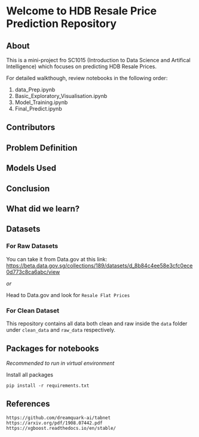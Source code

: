 # Welcome to HDB Resale Price Prediction Repository

## About

This is a mini-project fro SC1015 (Introduction to Data Science and Artifical Intelligence) which focuses on predicting HDB Resale Prices.

For detailed walkthough, review notebooks in the following order:</br>

1. data_Prep.ipynb
2. Basic_Exploratory_Visualisation.ipynb
3. Model_Training.ipynb
4. Final_Predict.ipynb

## Contributors

## Problem Definition

## Models Used

## Conclusion

## What did we learn?

## Datasets

### For Raw Datasets

You can take it from Data.gov at this link:
https://beta.data.gov.sg/collections/189/datasets/d_8b84c4ee58e3cfc0ece0d773c8ca6abc/view

_or_

Head to Data.gov and look for `Resale Flat Prices`

### For Clean Dataset

This repository contains all data both clean and raw inside the `data` folder under `clean_data` and `raw_data` respectively.

## Packages for notebooks

_Recommended to run in virtual environment_

Install all packages

    pip install -r requirements.txt

## References

    https://github.com/dreamquark-ai/tabnet
    https://arxiv.org/pdf/1908.07442.pdf
    https://xgboost.readthedocs.io/en/stable/
